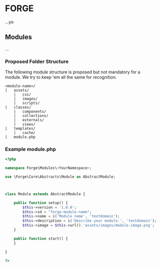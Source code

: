 # FORGE
...yo

## Modules
...

### Proposed Folder Structure
The following module structure is proposed but not mandatory for a module. We try to keep 'em all the same for recognition.
```
<module-name>/
|   assets/
    |   css/
    |   images/
    |   scripts/
|   classes/
    |   components/
    |   collections/
    |   externals/
    |   views/
|   templates/
    |   cache/
|   module.php
```

### Example module.php
```php
<?php

namespace Forge\Modules\<YourNamespace>;

use \Forge\Core\Abstracts\Module as AbstractModule;



class Module extends AbstractModule {

    public function setup() {
        $this->version = '1.0.0';
        $this->id = "forge-module-name";
        $this->name = i('Module name', 'textdomain');
        $this->description = i('Describe your module.', 'textdomain');
        $this->image = $this->url().'assets/images/module-image.png';
    }

    public function start() {
    }

}

?>
```